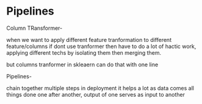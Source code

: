 # Pipelines

Column TRansformer-

when we want to apply different feature tranformation to different feature/columns
if dont use tranformer then have to do a lot of hactic work, applying different techs by
isolating them then merging them.

but columns tranformer in skleaern can do that with one line


Pipelines-

chain together multiple steps
in deployment it helps a lot as data comes all things done one after another, output
of one serves as input to another




